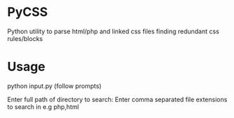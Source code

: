 PyCSS
====

Python utility to parse html/php and linked css files finding redundant css rules/blocks

Usage
=======
python input.py
(follow prompts)

Enter full path of directory to search:
Enter comma separated file extensions to search in e.g php,html